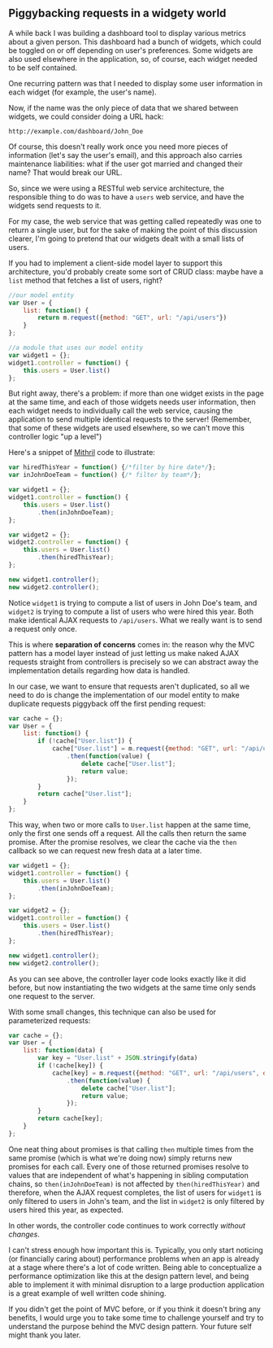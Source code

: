 ## Piggybacking requests in a widgety world

A while back I was building a dashboard tool to display various metrics about a given person. This dashboard had a bunch of widgets, which could be toggled on or off depending on user's preferences. Some widgets are also used elsewhere in the application, so, of course, each widget needed to be self contained.

One recurring pattern was that I needed to display some user information in each widget (for example, the user's name).

Now, if the name was the only piece of data that we shared between widgets, we could consider doing a URL hack:

```
http://example.com/dashboard/John_Doe
```

Of course, this doesn't really work once you need more pieces of information (let's say the user's email), and this approach also carries maintenance liabilities: what if the user got married and changed their name? That would break our URL.

So, since we were using a RESTful web service architecture, the responsible thing to do was to have a `users` web service, and have the widgets send requests to it.

For my case, the web service that was getting called repeatedly was one to return a single user, but for the sake of making the point of this discussion clearer, I'm going to pretend that our widgets dealt with a small lists of users.

If you had to implement a client-side model layer to support this architecture, you'd probably create some sort of CRUD class: maybe have a `list` method that fetches a list of users, right?

```javascript
//our model entity
var User = {
	list: function() {
		return m.request({method: "GET", url: "/api/users"})
	}
};

//a module that uses our model entity
var widget1 = {};
widget1.controller = function() {
	this.users = User.list()
};
```

But right away, there's a problem: if more than one widget exists in the page at the same time, and each of those widgets needs user information, then each widget needs to individually call the web service, causing the application to send multiple identical requests to the server! (Remember, that some of these widgets are used elsewhere, so we can't move this controller logic "up a level")

Here's a snippet of [Mithril](http://lhorie.github.io/mithril) code to illustrate:

```javascript
var hiredThisYear = function() {/*filter by hire date*/};
var inJohnDoeTeam = function() {/* filter by team*/};

var widget1 = {};
widget1.controller = function() {
	this.users = User.list()
		.then(inJohnDoeTeam);
};

var widget2 = {};
widget2.controller = function() {
	this.users = User.list()
		.then(hiredThisYear);
};

new widget1.controller();
new widget2.controller();
```

Notice `widget1` is trying to compute a list of users in John Doe's team, and `widget2` is trying to compute a list of users who were hired this year. Both make identical AJAX requests to `/api/users`. What we really want is to send a request only once.

This is where **separation of concerns** comes in: the reason why the MVC pattern has a model layer instead of just letting us make naked AJAX requests straight from controllers is precisely so we can abstract away the implementation details regarding how data is handled.

In our case, we want to ensure that requests aren't duplicated, so all we need to do is change the implementation of our model entity to make duplicate requests piggyback off the first pending request:

```javascript
var cache = {};
var User = {
	list: function() {
		if (!cache["User.list"]) {
			cache["User.list"] = m.request({method: "GET", url: "/api/users"})
				.then(function(value) {
					delete cache["User.list"];
					return value;
				});
		}
		return cache["User.list"];
	}
};
```

This way, when two or more calls to `User.list` happen at the same time, only the first one sends off a request. All the calls then return the same promise. After the promise resolves, we clear the cache via the `then` callback so we can request new fresh data at a later time.

```javascript
var widget1 = {};
widget1.controller = function() {
	this.users = User.list()
		.then(inJohnDoeTeam);
};

var widget2 = {};
widget1.controller = function() {
	this.users = User.list()
		.then(hiredThisYear);
};

new widget1.controller();
new widget2.controller();
```

As you can see above, the controller layer code looks exactly like it did before, but now instantiating the two widgets at the same time only sends one request to the server.

With some small changes, this technique can also be used for parameterized requests:

```javascript
var cache = {};
var User = {
	list: function(data) {
		var key = "User.list" + JSON.stringify(data)
		if (!cache[key]) {
			cache[key] = m.request({method: "GET", url: "/api/users", data: data})
				.then(function(value) {
					delete cache["User.list"];
					return value;
				});
		}
		return cache[key];
	}
};
```

One neat thing about promises is that calling `then` multiple times from the same promise (which is what we're doing now) simply returns new promises for each call. Every one of those returned promises resolve to values that are independent of what's happening in sibling computation chains, so `then(inJohnDoeTeam)` is not affected by `then(hiredThisYear)` and therefore, when the AJAX request completes, the list of users for `widget1` is only filtered to users in John's team, and the list in `widget2` is only filtered by users hired this year, as expected.

In other words, the controller code continues to work correctly *without changes*.

I can't stress enough how important this is. Typically, you only start noticing (or financially caring about) performance problems when an app is already at a stage where there's a lot of code written. Being able to conceptualize a performance optimization like this at the design pattern level, and being able to implement it with minimal disruption to a large production application is a great example of well written code shining.

If you didn't get the point of MVC before, or if you think it doesn't bring any benefits, I would urge you to take some time to challenge yourself and try to understand the purpose behind the MVC design pattern. Your future self might thank you later.